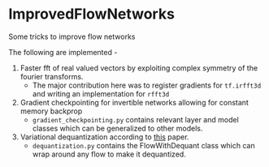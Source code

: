 # ImprovedFlowNetworks
Some tricks to improve flow networks

The following are implemented - 
1. Faster fft of real valued vectors by exploiting complex symmetry of the fourier transforms. 
	* The major contribution here was to register gradients for `tf.irfft3d` and writing an implementation for `rfft3d`
2. Gradient checkpointing for invertible networks allowing for constant memory backprop
	* `gradient_checkpointing.py` contains relevant layer and model classes which can be generalized to other models.
3. Variational dequantization according to [this](https://arxiv.org/abs/1902.00275) paper.
	* `dequantization.py` contains the FlowWithDequant class which can wrap around any flow to make it dequantized.